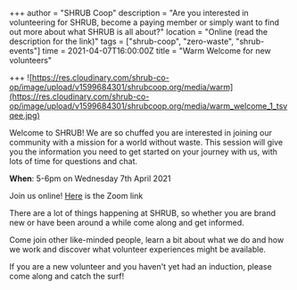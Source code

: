 +++
author = "SHRUB Coop"
description = "Are you interested in volunteering for SHRUB, become a paying member or simply want to find out more about what SHRUB is all about?"
location = "Online (read the description for the link)"
tags = ["shrub-coop", "zero-waste", "shrub-events"]
time = 2021-04-07T16:00:00Z
title = "Warm Welcome for new volunteers"

+++
![https://res.cloudinary.com/shrub-co-op/image/upload/v1599684301/shrubcoop.org/media/warm](https://res.cloudinary.com/shrub-co-op/image/upload/v1599684301/shrubcoop.org/media/warm_welcome_1_tsvqee.jpg)

Welcome to SHRUB! We are so chuffed you are interested in joining our community with a mission for a world without waste. This session will give you the information you need to get started on your journey with us, with lots of time for questions and chat.

**When**: 5-6pm on Wednesday 7th April 2021

Join us online! [Here](https://l.facebook.com/l.php?u=https%3A%2F%2Fus02web.zoom.us%2Fj%2F81192884806%3Ffbclid%3DIwAR0zbSUpwSgMxWI7JhAdIN0OwFN7j1MhgcytDq5AIi5SkNwEKcUzHnK5ErU&h=AT33GZfoniNWQ43L2zkkGTbSJtKVNMddgzhRtzZhxYIOiQ8q10csNCj44VWgRBDOluSQ-Mbch2o9gpd8MmXILbw_faVo1WYBCC-NGHPo008hypiZ4Kp2imAARDOWQ3awl9AVWGuzeAzcGva8XoSuAg "zoom link") is the Zoom link

There are a lot of things happening at SHRUB, so whether you are brand new or have been around a while come along and get informed.

Come join other like-minded people, learn a bit about what we do and how we work and discover what volunteer experiences might be available.

If you are a new volunteer and you haven't yet had an induction, please come along and catch the surf!